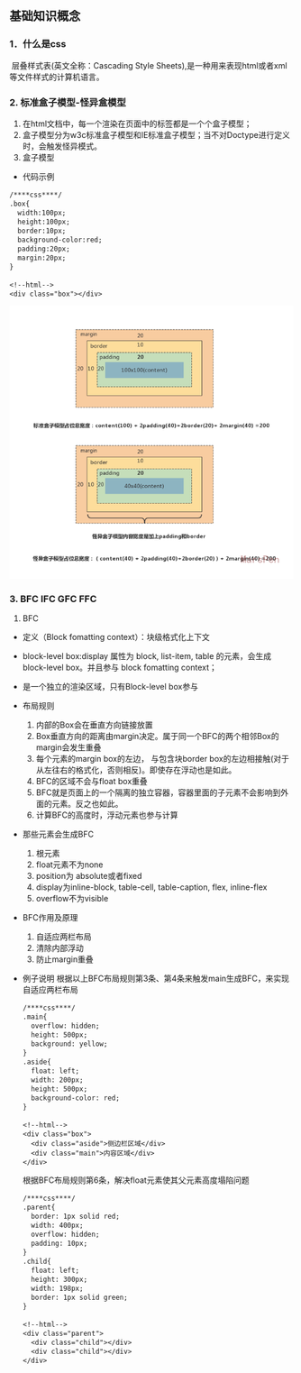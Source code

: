 ## 基础知识概念

### 1．什么是css
 &nbsp;层叠样式表(英文全称：Cascading Style Sheets),是一种用来表现html或者xml等文件样式的计算机语言。
### 2. 标准盒子模型-怪异盒模型
  1. 在html文档中，每一个渲染在页面中的标签都是一个个盒子模型；
  2. 盒子模型分为w3c标准盒子模型和IE标准盒子模型；当不对Doctype进行定义时，会触发怪异模式。
  3. 盒子模型
  - 代码示例
  ```
  /****css****/
  .box{
    width:100px;
    height:100px;
    border:10px;
    background-color:red;
    padding:20px;
    margin:20px;
  }

  <!--html-->
  <div class="box"></div>
  ```
  ![css盒子模型](https://github.com/MarsPen/-notes-summary/blob/master/images/css盒子模型.png "css盒子模型")
### 3. BFC IFC GFC FFC
1. BFC
  - 定义（Block fomatting context）：块级格式化上下文
  - block-level box:display 属性为 block, list-item, table 的元素，会生成 block-level box。并且参与 block fomatting context；
  - 是一个独立的渲染区域，只有Block-level box参与
  - 布局规则
    1. 内部的Box会在垂直方向链接放置
    2. Box垂直方向的距离由margin决定。属于同一个BFC的两个相邻Box的margin会发生重叠
    3. 每个元素的margin box的左边， 与包含块border box的左边相接触(对于从左往右的格式化，否则相反)。即使存在浮动也是如此。
    4. BFC的区域不会与float box重叠
    5. BFC就是页面上的一个隔离的独立容器，容器里面的子元素不会影响到外面的元素。反之也如此。
    6. 计算BFC的高度时，浮动元素也参与计算
  - 那些元素会生成BFC
    1. 根元素
    2. float元素不为none
    3. position为 absolute或者fixed
    4. display为inline-block, table-cell, table-caption, flex, inline-flex
    5. overflow不为visible
  - BFC作用及原理
    1. 自适应两栏布局
    2. 清除内部浮动
    3. 防止margin重叠

  - 例子说明
    根据以上BFC布局规则第3条、第4条来触发main生成BFC，来实现自适应两栏布局
      ```
      /****css****/
      .main{
        overflow: hidden;
        height: 500px;
        background: yellow;
      }
      .aside{
        float: left;
        width: 200px;
        height: 500px;
        background-color: red;
      }
      
      <!--html-->
      <div class="box">
        <div class="aside">侧边栏区域</div>
        <div class="main">内容区域</div>
      </div>
      ```
    根据BFC布局规则第6条，解决float元素使其父元素高度塌陷问题
      ```
      /****css****/
      .parent{
        border: 1px solid red;
        width: 400px;
        overflow: hidden;
        padding: 10px;
      }
      .child{
        float: left;
        height: 300px;
        width: 198px;
        border: 1px solid green;
      }
      
      <!--html-->
      <div class="parent">
        <div class="child"></div>
        <div class="child"></div>
      </div>
     ```
